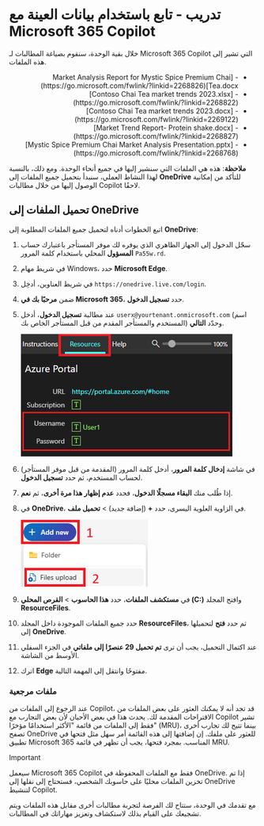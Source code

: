 # تدريب - تابع باستخدام بيانات العينة مع Microsoft 365 Copilot

خلال بقية الوحدة، سنقوم بصياغة المطالبات لـ Microsoft 365 Copilot التي تشير إلى هذه الملفات.
<ul dir='rtl'>
	<li>
	- [Market Analysis Report for Mystic Spice Premium Chai Tea.docx](https://go.microsoft.com/fwlink/?linkid=2268826)
	</li>
	<li>
	- [Contoso Chai Tea market trends 2023.xlsx](https://go.microsoft.com/fwlink/?linkid=2268822)
	</li>
	<li>
	- [Contoso Chai Tea market trends 2023.docx](https://go.microsoft.com/fwlink/?linkid=2269122)
	</li>
	<li>
	- [Market Trend Report- Protein shake.docx](https://go.microsoft.com/fwlink/?linkid=2268827)
	</li>
	<li>
	- [Mystic Spice Premium Chai Market Analysis Presentation.pptx](https://go.microsoft.com/fwlink/?linkid=2268768)
	</li>
</ul>

**ملاحظة**: هذه هي الملفات التي سنشير إليها في جميع أنحاء الوحدة. ومع ذلك، بالنسبة لهذا النشاط العملي، سنبدأ بتحميل جميع الملفات إلى **OneDrive** للتأكد من إمكانية الوصول إليها من خلال مطالبات Copilot لاحقًا.

## تحميل الملفات إلى OneDrive

اتبع الخطوات أدناه لتحميل جميع الملفات المطلوبة إلى **OneDrive**:

1. سجّل الدخول إلى الجهاز الظاهري الذي يوفره لك موفر المستأجر باعتبارك حساب **المسؤول** المحلي باستخدام كلمة المرور `Pa55w.rd`.
2. في شريط مهام Windows، حدد **Microsoft Edge**.
3. في شريط العناوين، أدخِل `https://onedrive.live.com/login`.
4. ضمن **مرحبًا بك في Microsoft 365**، حدد **تسجيل الدخول**.
5. عند مطالبة **تسجيل الدخول**، أدخل `userx@yourtenant.onmicrosoft.com` (اسم المستخدم والمستأجر المقدم من قبل المستأجر الخاص بك) وحدّد **التالي**.

    [![جزء مصدر لقطة الشاشة](../media/lab_resources_password.png)](../media/lab_resources_password.png#lightbox)

6. في شاشة **إدخال كلمة المرور**، أدخل كلمة المرور (المقدمة من قبل موفر المستأجر) لحساب المستخدم، ثم حدد **تسجيل الدخول**.
7. إذا طُلب منك **البقاء مسجلًا الدخول**، فحدد **عدم إظهار هذا مرة أخرى**، ثم **نعم**.
8. في **OneDrive**، في الزاوية العلوية اليسرى، حدد **+** (إضافة جديد) > **تحميل ملف**.

    [![لقطة الشاشة الخاصة بإضافة ملف جديد](../media/add_new.png)](../media/add_new.png#lightbox)

9. في **مستكشف الملفات**، حدد **هذا الحاسوب** > **القرص المحلي (C:)** وافتح المجلد **ResourceFiles**.
10. حدد جميع الملفات الموجودة داخل المجلد **ResourceFiles**، ثم حدد **فتح** لتحميلها إلى **OneDrive**.
11. عند اكتمال التحميل، يجب أن ترى **تم تحميل 29 عنصرًا إلى ملفاتي** في الجزء السفلي الأوسط من الشاشة.
12. اترك **Edge** مفتوحًا وانتقل إلى المهمة التالية.

### ملفات مرجعية

عند الرجوع إلى الملفات من Copilot، قد تجد أنه لا يمكنك العثور على بعض الملفات من الاقتراحات المقدمة لك. يحدث هذا في بعض الأحيان لأن بعض التجارب مع Copilot تشير فقط إلى الملفات من قائمة "الأكثر استخدامًا مؤخرًا" (MRU)، بينما تتيح لك تجارب أخرى تصفح OneDrive للعثور على ملفك. إن إضافتها إلى هذه القائمة أمر سهل مثل فتحها في تطبيق Microsoft 365 المناسب.  بمجرد فتحها، يجب أن تظهر في قائمة MRU.

> [!IMPORTANT]
> سيعمل Microsoft 365 Copilot فقط مع الملفات المحفوظة في OneDrive. إذا تم تخزين الملفات محليًا على حاسوبك الشخصي، فستحتاج إلى نقلها إلى OneDrive لتنشيط Copilot.

مع تقدمك في الوحدة، ستتاح لك الفرصة لتجربة مطالبات أخرى مقابل هذه الملفات ويتم تشجيعك على القيام بذلك لاستكشاف وتعزيز مهاراتك في المطالبات.
